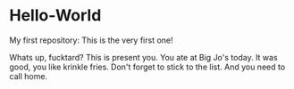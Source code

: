 # Hello-World
My first repository: This is the very first one!

Whats up, fucktard?
This is present you. You ate at Big Jo's today. It was good, you like krinkle fries. Don't forget to stick to the list. And you need to call home. 
